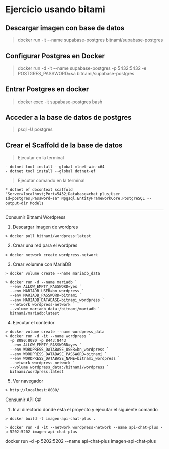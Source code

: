 # Ejercicio usando bitami


## Descargar imagen con base de datos

  > docker run -it --name supabase-postgres bitnami/supabase-postgres                                                                            
  
## Configurar Postgres en Docker

  > docker run -d -it --name supabase-postgres -p 5432:5432 -e POSTGRES_PASSWORD=sa bitnami/supabase-postgres


## Entrar Postgres en docker

  > docker exec -it supabase-postgres bash

## Acceder a la base de datos de postgres

  > psql -U postgres

## Crear el Scaffold de la base de datos

  > Ejecutar en la terminal
    
    - dotnet tool install --global mlnet-win-x64
    - dotnet tool install --global dotnet-ef

  > Ejecutar comando en la terminal
    
    * dotnet ef dbcontext scaffold "Server=localhost;Port=5432;Database=chat_plus;User Id=postgres;Password=sa" Npgsql.EntityFrameworkCore.PostgreSQL --output-dir Models


-----------------------------------------------
Consumir Bitnami Wordpress

  1. Descargar imagen de wordpres
   
    > docker pull bitnami/wordpress:latest

  2. Crear una red para el wordpres

    > docker network create wordpress-network

  3. Crear volumne con MariaDB

    > docker volume create --name mariadb_data

    > docker run -d --name mariadb `
      --env ALLOW_EMPTY_PASSWORD=yes `
      --env MARIADB_USER=bn_wordpress `
      --env MARIADB_PASSWORD=bitnami `
      --env MARIADB_DATABASE=bitnami_wordpress `
      --network wordpress-network `
      --volume mariadb_data:/bitnami/mariadb `
      bitnami/mariadb:latest


  4. Ejecutar el contedor

    > docker volume create --name wordpress_data
    > docker run -d -it --name wordpress `
      -p 8080:8080 -p 8443:8443 `
      --env ALLOW_EMPTY_PASSWORD=yes `
      --env WORDPRESS_DATABASE_USER=bn_wordpress `
      --env WORDPRESS_DATABASE_PASSWORD=bitnami `
      --env WORDPRESS_DATABASE_NAME=bitnami_wordpress `
      --network wordpress-network `
      --volume wordpress_data:/bitnami/wordpress `
      bitnami/wordpress:latest

  5. Ver navegador

    > http://localhost:8080/
    
Consumir API C#

  1. Ir al directorio donde esta el proyecto y ejecutar el siguiente comando

    > docker build -t imagen-api-chat-plus .

    > docker run -d -it --network wordpress-network --name api-chat-plus -p 5202:5202 imagen-api-chat-plus



docker run -d -p 5202:5202 --name api-chat-plus imagen-api-chat-plus


